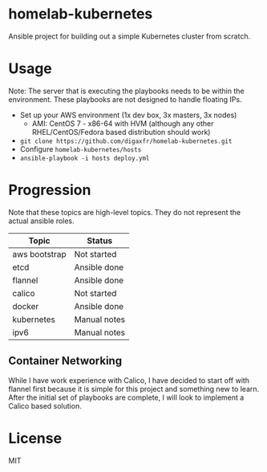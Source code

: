 # homelab-kubernetes

Ansible project for building out a simple Kubernetes cluster from scratch.

# Usage

Note: The server that is executing the playbooks needs to be within the
environment. These playbooks are not designed to handle floating IPs.

* Set up your AWS environment (1x dev box, 3x masters, 3x nodes)
  * AMI: CentOS 7 - x86-64 with HVM (although any other RHEL/CentOS/Fedora
  based distribution should work)
* ```git clone https://github.com/digaxfr/homelab-kubernetes.git```
* Configure ```homelab-kubernetes/hosts```
* ```ansible-playbook -i hosts deploy.yml```

# Progression

Note that these topics are high-level topics. They do not represent the actual
ansible roles.

| Topic         | Status       |
|---------------|--------------|
| aws bootstrap | Not started  |
| etcd          | Ansible done |
| flannel       | Ansible done |
| calico        | Not started  |
| docker        | Ansible done |
| kubernetes    | Manual notes |
| ipv6          | Manual notes |

## Container Networking

While I have work experience with Calico, I have decided to start off with
flannel first because it is simple for this project and something new to learn.
After the initial set of playbooks are complete, I will look to implement a
Calico based solution.

# License

MIT
